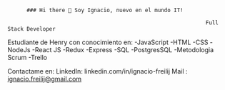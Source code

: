           ### Hi there 👋 Soy Ignacio, nuevo en el mundo IT!

                                                                  Full Stack Developer



Estudiante de Henry con conocimiento en:
-JavaScript
-HTML
-CSS
-NodeJs
-React JS
-Redux
-Express
-SQL
-PostgresSQL
-Metodologia Scrum
-Trello





Contactame en:
LinkedIn: linkedin.com/in/ignacio-freilij
Mail : ignacio.freilij@gmail.com



<!--
**ifreilij/ifreilij** is a ✨ _special_ ✨ repository because its `README.md` (this file) appears on your GitHub profile.

Here are some ideas to get you started:

- 🔭 I’m currently working on ...
- 🌱 I’m currently learning ...
- 👯 I’m looking to collaborate on ...
- 🤔 I’m looking for help with ...
- 💬 Ask me about ...
- 📫 How to reach me: ...
- 😄 Pronouns: ...
- ⚡ Fun fact: ...
-->
